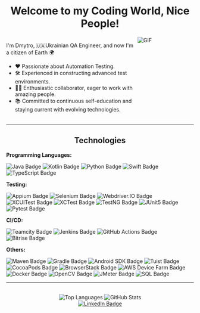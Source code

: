 <div>
  <h1 style="text-align: center;">Welcome to my Coding World, Nice People!</h1>
  <div style="float: left; width: 70%;">
    <p>I'm Dmytro, 🇺🇦Ukrainian QA Engineer, and now I'm a citizen of Earth 🌍</p>
    <ul>
      <li> ❤️ Passionate about Automation Testing.</li>
      <li> 🛠️ Experienced in constructing advanced test environments.</li>
      <li> 👨‍💻 Enthusiastic collaborator, eager to work with amazing people.</li>
      <li> 📚 Committed to continuous self-education and staying current with evolving technologies.</li>
    </ul>
  </div>
  <div style="float: right; width: 30%;">
    <img src="https://i.gifer.com/3rCC.gif" alt="GIF" style="max-width: 100%;">
  </div>
</div>

<br>
<br>

<br>
<br>

<br>
<br>

<br>
<br>

<br>
<br>

<br>
<br>


<br>
<hr>


<h2 style="text-align: center;">Technologies</h2>
<div style="text-align: left;">

  <p><strong>Programming Languages:</strong></p>
  <img src="https://img.shields.io/badge/Java-007396?logo=java&logoColor=white" alt="Java Badge">
  <img src="https://img.shields.io/badge/Kotlin-0095D5?logo=kotlin&logoColor=white" alt="Kotlin Badge">
  <img src="https://img.shields.io/badge/Python-3776AB?logo=python&logoColor=white" alt="Python Badge">
  <img src="https://img.shields.io/badge/Swift-FA7343?logo=swift&logoColor=white" alt="Swift Badge">
  <img src="https://img.shields.io/badge/TypeScript-3178C6?logo=typescript&logoColor=white" alt="TypeScript Badge">

  <p><strong>Testing:</strong></p>
  <img src="https://img.shields.io/badge/Appium-00BFFF?logo=appium&logoColor=white" alt="Appium Badge">
  <img src="https://img.shields.io/badge/Selenium-43B02A?logo=selenium&logoColor=white" alt="Selenium Badge">
  <img src="https://img.shields.io/badge/Webdriver.IO-6EDBFF?logo=webdriver.io&logoColor=white" alt="Webdriver.IO Badge">
  <img src="https://img.shields.io/badge/XCUITest-007ACC?logo=xcode&logoColor=white" alt="XCUITest Badge">
  <img src="https://img.shields.io/badge/XCTest-007ACC?logo=xcode&logoColor=white" alt="XCTest Badge">
  <img src="https://img.shields.io/badge/TestNG-005C8E?logo=testng&logoColor=white" alt="TestNG Badge">
  <img src="https://img.shields.io/badge/JUnit5-25A162?logo=junit5&logoColor=white" alt="JUnit5 Badge">
  <img src="https://img.shields.io/badge/Pytest-0A9EDC?logo=pytest&logoColor=white" alt="Pytest Badge">

  <p><strong>CI/CD:</strong></p>
  <img src="https://img.shields.io/badge/Teamcity-000000?logo=teamcity&logoColor=white" alt="Teamcity Badge">
  <img src="https://img.shields.io/badge/Jenkins-D24939?logo=jenkins&logoColor=white" alt="Jenkins Badge">
  <img src="https://img.shields.io/badge/GitHub_Actions-2088FF?logo=github-actions&logoColor=white" alt="GitHub Actions Badge">
  <img src="https://img.shields.io/badge/Bitrise-683D87?logo=bitrise&logoColor=white" alt="Bitrise Badge">

  <p><strong>Others:</strong></p>
  <img src="https://img.shields.io/badge/Maven-C71A36?logo=apache-maven&logoColor=white" alt="Maven Badge">
  <img src="https://img.shields.io/badge/Gradle-02303A?logo=gradle&logoColor=white" alt="Gradle Badge">
  <img src="https://img.shields.io/badge/Android_SDK-3DDC84?logo=android&logoColor=white" alt="Android SDK Badge">
  <img src="https://img.shields.io/badge/Tuist-007ACC?logo=tuist&logoColor=white" alt="Tuist Badge">
  <img src="https://img.shields.io/badge/CocoaPods-EE3322?logo=cocoapods&logoColor=white" alt="CocoaPods Badge">
  <img src="https://img.shields.io/badge/BrowserStack-FF7514?logo=browserstack&logoColor=white" alt="BrowserStack Badge">
  <img src="https://img.shields.io/badge/AWS_Device_Farm-FF9900?logo=amazon-aws&logoColor=white" alt="AWS Device Farm Badge">
  <img src="https://img.shields.io/badge/Docker-2496ED?logo=docker&logoColor=white" alt="Docker Badge">
  <img src="https://img.shields.io/badge/OpenCV-5C3EE8?logo=opencv&logoColor=white" alt="OpenCV Badge">
  <img src="https://img.shields.io/badge/JMeter-D22128?logo=apache-jmeter&logoColor=white" alt="JMeter Badge">
  <img src="https://img.shields.io/badge/SQL-4479A1?logo=postgresql&logoColor=white" alt="SQL Badge">

<br>
<hr>
<br>


<div style="text-align: center;">
  <img src="https://github-readme-stats.vercel.app/api/top-langs/?username=Mynziak&layout=compact" alt="Top Languages">
  <img src="https://github-readme-stats.vercel.app/api?username=Mynziak&show_icons=true&theme=radical&count_private=true" alt="GitHub Stats">
</div>

<div style="text-align: center;">
  <a href="https://www.linkedin.com/in/dmytro-mynziak/">
    <img src="https://img.shields.io/badge/LinkedIn-0077B5?logo=linkedin&logoColor=white" alt="LinkedIn Badge">
  </a>
</div>
